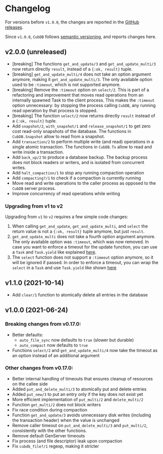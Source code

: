 # Changelog

For versions before `v1.0.0`, the changes are reported in the [GitHub
releases](https://github.com/lucaong/cubdb/releases).

Since `v1.0.0`, `CubDB` follows [semantic versioning](https://semver.org), and
reports changes here.

## v2.0.0 (unreleased)

  - [breaking] The functions `get_and_update/3` and `get_and_update_multi/3` now
    return directly `result`, instead of a `{:ok, result}` tuple.
  - [breaking] `get_and_update_multi/4` does not take an option argument
    anymore, making it `get_and_update_multi/3`. The only available option used
    to be `:timeout`, which is not supported anymore.
  - [breaking] Remove the `:timeout` option on `select/2`. This is part of a
    refactoring and improvement that moves read operations from an internally
    spawned Task to the client process. This makes the `:timeout` option
    unnecessary: by stopping the process calling `CubDB`, any running read
    operation by that process is stopped.
  - [breaking] The function `select/2` now returns directly `result` instead of
    a `{:ok, result}` tuple.
  - Add `snapshot/2`, `with_snapshot/1` and `release_snapshot/1` to get zero
    cost read-only snapshots of the database. The functions in `CubDB.Snapshot`
    allow to read from a snapshot.
  - Add `transaction/2` to perform multiple write (and read) operations in a
    single atomic transaction. The functions in `CubDB.Tx` allow to read and
    write inside a transaction.
  - Add `back_up/2` to produce a database backup. The backup process does not
    block readers or writers, and is isolated from concurrent writes.
  - Add `halt_compaction/1` to stop any running compaction operation
  - Add `compacting?/1` to check if a compaction is currently running
  - Move read and write operations to the caller process as opposed to the
    `CubDB` server process.
  - Improve concurrency of read operations while writing

### Upgrading from v1 to v2

Upgrading from `v1` to `v2` requires a few simple code changes:

  1. When calling `get_and_update`, `get_and_update_multi`, and `select` the
     return value is not a `{:ok, result}` tuple anymore, but just `result`.
  2. `get_and_update_multi` does not take a fourth option argument anymore. The
     only available option was `:timeout`, which was now removed. In case you
     want to enforce a timeout for the update function, you can use a `Task` and
     `Task.yield` like explained
     [here](https://hexdocs.pm/elixir/1.12/Task.html#yield/2).
  3. The `select` function does not support a `:timeout` option anymore, so it
     will be ignored if passed. In order to enforce a timeout, you can wrap the
     `select` in a `Task` and use `Task.yield` like shown
     [here](https://hexdocs.pm/elixir/1.12/Task.html#yield/2)

## v1.1.0 (2021-10-14)

  - Add `clear/1` function to atomically delete all entries in the database

## v1.0.0 (2021-06-24)

### Breaking changes from v0.17.0:

  - Better defaults:
    * `auto_file_sync` now defaults to `true` (slower but durable)
    * `auto_compact` now defaults to `true`
  - Functions `select/2` and `get_and_update_multi/4` now take the timeout as an option instead of an additional argument

### Other changes from v0.17.0:

  - Better internal handling of timeouts that ensures cleanup of resources on the callee side
  - Added `put_and_delete_multi/3` to atomically put and delete entries
  - Added `put_new/3` to put an entry only if the key does not exist yet
  - More efficient implementation of `put_multi/2` and `delete_multi/2`
  - Function `get_multi/2` does not block writers
  - Fix race condition during compaction
  - Function `get_and_update/3` avoids unnecessary disk writes (including the transaction header) when the value is unchanged
  - Remove caller timeout on `put_and_delete_multi/3` and `put_multi/2`, consistently with the other functions.
  - Remove default GenServer timeouts
  - Fix process (and file descriptor) leak upon compaction
  - Fix `cubdb_file?/1` regexp, making it stricter
